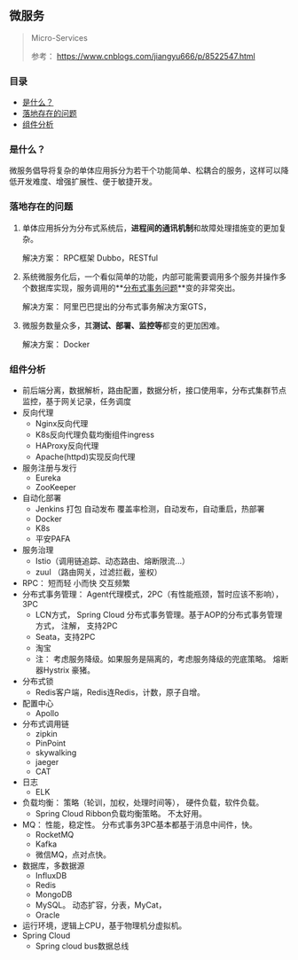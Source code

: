 ## 微服务

> Micro-Services
>
> 参考：  https://www.cnblogs.com/jiangyu666/p/8522547.html

### 目录
* [是什么？](#是什么？)
* [落地存在的问题](#落地存在的问题)
* [组件分析](#组件分析)

### 是什么？
微服务倡导将复杂的单体应用拆分为若干个功能简单、松耦合的服务，这样可以降低开发难度、增强扩展性、便于敏捷开发。

### 落地存在的问题

1. 单体应用拆分为分布式系统后，**进程间的通讯机制**和故障处理措施变的更加复杂。

    解决方案： RPC框架 Dubbo，RESTful

2. 系统微服务化后，一个看似简单的功能，内部可能需要调用多个服务并操作多个数据库实现，服务调用的**[分布式事务问题](分布式事务/分布式事务.md)**变的非常突出。

    解决方案： 阿里巴巴提出的分布式事务解决方案GTS，
    
3. 微服务数量众多，其**测试、部署、监控等**都变的更加困难。

    解决方案： Docker

### 组件分析
* 前后端分离，数据解析，路由配置，数据分析，接口使用率，分布式集群节点监控，基于网关记录，任务调度
* 反向代理
    * Nginx反向代理
    * K8s反向代理负载均衡组件ingress
    * HAProxy反向代理
    * Apache(httpd)实现反向代理
* 服务注册与发行
    * Eureka
    * ZooKeeper
* 自动化部署
    * Jenkins  打包 自动发布 覆盖率检测，自动发布，自动重启，热部署
    * Docker
    * K8s
    * 平安PAFA
* 服务治理
    * Istio（调用链追踪、动态路由、熔断限流...）
    * zuul （路由网关，过滤拦截，鉴权）
* RPC： 短而轻 小而快 交互频繁
* 分布式事务管理： Agent代理模式，2PC（有性能瓶颈，暂时应该不影响），3PC
    * LCN方式， Spring Cloud 分布式事务管理。基于AOP的分布式事务管理方式， 注解， 支持2PC
    * Seata，支持2PC
    * 淘宝
    * 注： 考虑服务降级。如果服务是隔离的，考虑服务降级的兜底策略。 熔断器Hystrix 豪猪。
* 分布式锁
    * Redis客户端，Redis连Redis，计数，原子自增。
* 配置中心
    * Apollo 
* 分布式调用链
    * zipkin
    * PinPoint
    * skywalking
    * jaeger
    * CAT
* 日志
    * ELK 
* 负载均衡： 策略（轮训，加权，处理时间等）， 硬件负载，软件负载。
    * Spring Cloud Ribbon负载均衡策略。 不太好用。
* MQ： 性能，稳定性。 分布式事务3PC基本都基于消息中间件，快。
    * RocketMQ
    * Kafka
    * 微信MQ，点对点快。
* 数据库，多数据源
    * InfluxDB
    * Redis
    * MongoDB
    * MySQL。 动态扩容，分表，MyCat，
    * Oracle
* 运行环境，逻辑上CPU，基于物理机分虚拟机。
* Spring Cloud
    * Spring cloud bus数据总线


